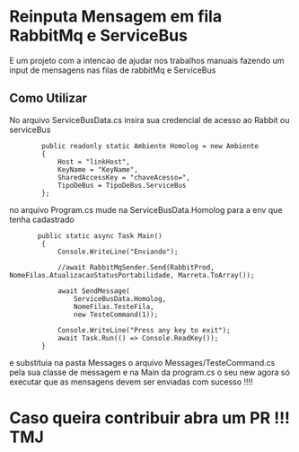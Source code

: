 # Reinputa Mensagem em fila RabbitMq e ServiceBus

E um projeto com a intencao de ajudar nos trabalhos manuais fazendo um input de mensagens nas filas de rabbitMq e ServiceBus

## Como Utilizar

No arquivo ServiceBusData.cs insira sua credencial de acesso ao Rabbit ou serviceBus

```
        public readonly static Ambiente Homolog = new Ambiente
        {
            Host = "linkHost",
            KeyName = "KeyName",
            SharedAccessKey = "chaveAcesso=",
            TipoDeBus = TipoDeBus.ServiceBus
        };
```

no arquivo Program.cs mude na ServiceBusData.Homolog para a env que tenha cadastrado

```
       public static async Task Main()
        {
            Console.WriteLine("Enviando");

            //await RabbitMqSender.Send(RabbitProd, NomeFilas.AtualizacaoStatusPortabilidade, Marreta.ToArray());

            await SendMessage(
                ServiceBusData.Homolog,
                NomeFilas.TesteFila,
                new TesteCommand(1));

            Console.WriteLine("Press any key to exit");
            await Task.Run(() => Console.ReadKey());
        }
```

e substituia na pasta Messages o arquivo Messages/TesteCommand.cs pela sua classe de messagem e na Main da program.cs o seu new agora só executar que as mensagens devem ser enviadas com sucesso !!!!


# Caso queira contribuir abra um PR !!! TMJ
